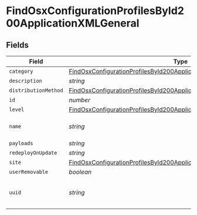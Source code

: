 # FindOsxConfigurationProfilesById200ApplicationXMLGeneral


## Fields

| Field                                                                                                                                                                               | Type                                                                                                                                                                                | Required                                                                                                                                                                            | Description                                                                                                                                                                         | Example                                                                                                                                                                             |
| ----------------------------------------------------------------------------------------------------------------------------------------------------------------------------------- | ----------------------------------------------------------------------------------------------------------------------------------------------------------------------------------- | ----------------------------------------------------------------------------------------------------------------------------------------------------------------------------------- | ----------------------------------------------------------------------------------------------------------------------------------------------------------------------------------- | ----------------------------------------------------------------------------------------------------------------------------------------------------------------------------------- |
| `category`                                                                                                                                                                          | [FindOsxConfigurationProfilesById200ApplicationXMLGeneralCategory](../../models/operations/findosxconfigurationprofilesbyid200applicationxmlgeneralcategory.md)                     | :heavy_minus_sign:                                                                                                                                                                  | N/A                                                                                                                                                                                 |                                                                                                                                                                                     |
| `description`                                                                                                                                                                       | *string*                                                                                                                                                                            | :heavy_minus_sign:                                                                                                                                                                  | N/A                                                                                                                                                                                 |                                                                                                                                                                                     |
| `distributionMethod`                                                                                                                                                                | [FindOsxConfigurationProfilesById200ApplicationXMLGeneralDistributionMethod](../../models/operations/findosxconfigurationprofilesbyid200applicationxmlgeneraldistributionmethod.md) | :heavy_minus_sign:                                                                                                                                                                  | N/A                                                                                                                                                                                 |                                                                                                                                                                                     |
| `id`                                                                                                                                                                                | *number*                                                                                                                                                                            | :heavy_minus_sign:                                                                                                                                                                  | N/A                                                                                                                                                                                 | 1                                                                                                                                                                                   |
| `level`                                                                                                                                                                             | [FindOsxConfigurationProfilesById200ApplicationXMLGeneralLevel](../../models/operations/findosxconfigurationprofilesbyid200applicationxmlgenerallevel.md)                           | :heavy_minus_sign:                                                                                                                                                                  | N/A                                                                                                                                                                                 |                                                                                                                                                                                     |
| `name`                                                                                                                                                                              | *string*                                                                                                                                                                            | :heavy_check_mark:                                                                                                                                                                  | Name of the configuration profile                                                                                                                                                   | Corporate Wireless                                                                                                                                                                  |
| `payloads`                                                                                                                                                                          | *string*                                                                                                                                                                            | :heavy_minus_sign:                                                                                                                                                                  | N/A                                                                                                                                                                                 |                                                                                                                                                                                     |
| `redeployOnUpdate`                                                                                                                                                                  | *string*                                                                                                                                                                            | :heavy_minus_sign:                                                                                                                                                                  | N/A                                                                                                                                                                                 | Newly Assigned                                                                                                                                                                      |
| `site`                                                                                                                                                                              | [FindOsxConfigurationProfilesById200ApplicationXMLGeneralSite](../../models/operations/findosxconfigurationprofilesbyid200applicationxmlgeneralsite.md)                             | :heavy_minus_sign:                                                                                                                                                                  | N/A                                                                                                                                                                                 |                                                                                                                                                                                     |
| `userRemovable`                                                                                                                                                                     | *boolean*                                                                                                                                                                           | :heavy_minus_sign:                                                                                                                                                                  | N/A                                                                                                                                                                                 |                                                                                                                                                                                     |
| `uuid`                                                                                                                                                                              | *string*                                                                                                                                                                            | :heavy_minus_sign:                                                                                                                                                                  | N/A                                                                                                                                                                                 | 88F8C1DB-D92A-4D10-95FB-CE7EDE82B93E                                                                                                                                                |